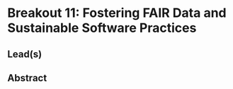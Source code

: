 # Breakout 11: **Fostering FAIR Data and Sustainable Software Practices**

## Lead(s)


## Abstract
